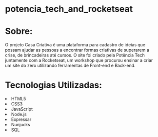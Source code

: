 # potencia_tech_and_rocketseat
# Sobre:
O projeto Casa Criativa é uma plataforma para cadastro de ideias que possam ajudar as pessoas a encontrar formas criativas de superarem a crise, de brincadeiras até cursos. O site foi criado pela Potência Tech juntamente com a Rocketseat, um workshop que procurou ensinar a criar um site do zero utilizando ferramentas de Front-end e Back-end.


# Tecnologias Utilizadas:
<li>HTML5</li>
<li>CSS3</li>
<li>JavaScript</li>
<li>Node.js</li>
<li>Expressar</li>
<li>Nunjucks</li>
<li>SQL</li>

